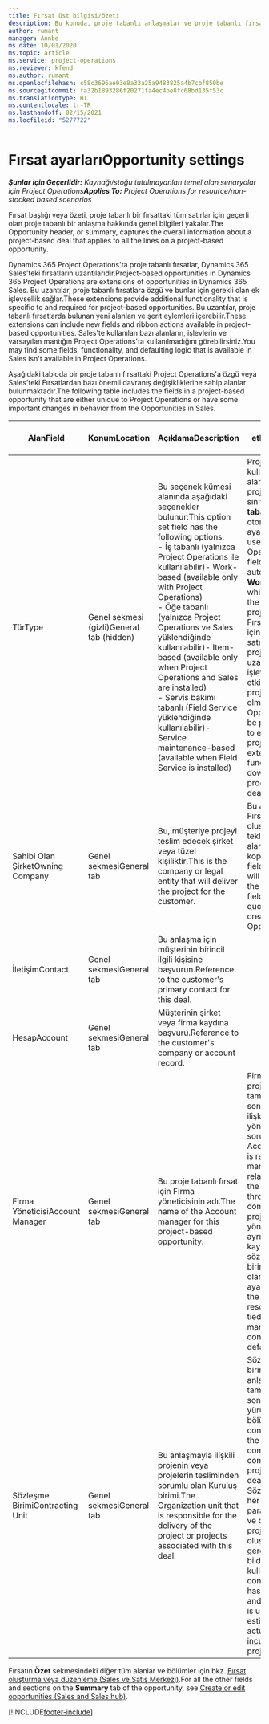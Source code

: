 ```yaml
---
title: Fırsat üst bilgisi/özeti
description: Bu konuda, proje tabanlı anlaşmalar ve proje tabanlı fırsat satırları hakkında bilgiler sağlanmaktadır.
author: rumant
manager: Annbe
ms.date: 10/01/2020
ms.topic: article
ms.service: project-operations
ms.reviewer: kfend
ms.author: rumant
ms.openlocfilehash: c58c3696ae03e8a33a25a9483825a4b7cbf850be
ms.sourcegitcommit: fa32b1893286f20271fa4ec4be8fc68bd135f53c
ms.translationtype: HT
ms.contentlocale: tr-TR
ms.lasthandoff: 02/15/2021
ms.locfileid: "5277722"
---
```

# <a name="opportunity-settings"></a><span data-ttu-id="8a2e4-103">Fırsat ayarları</span><span class="sxs-lookup"><span data-stu-id="8a2e4-103">Opportunity settings</span></span>

<span data-ttu-id="8a2e4-104">_**Şunlar için Geçerlidir:** Kaynağı/stoğu tutulmayanları temel alan senaryolar için Project Operations_</span><span class="sxs-lookup"><span data-stu-id="8a2e4-104">_**Applies To:** Project Operations for resource/non-stocked based scenarios_</span></span>


<span data-ttu-id="8a2e4-105">Fırsat başlığı veya özeti, proje tabanlı bir fırsattaki tüm satırlar için geçerli olan proje tabanlı bir anlaşma hakkında genel bilgileri yakalar.</span><span class="sxs-lookup"><span data-stu-id="8a2e4-105">The Opportunity header, or summary, captures the overall information about a project-based deal that applies to all the lines on a project-based opportunity.</span></span>

<span data-ttu-id="8a2e4-106">Dynamics 365 Project Operations'ta proje tabanlı fırsatlar, Dynamics 365 Sales'teki fırsatların uzantılarıdır.</span><span class="sxs-lookup"><span data-stu-id="8a2e4-106">Project-based opportunities in Dynamics 365 Project Operations are extensions of opportunities in Dynamics 365 Sales.</span></span> <span data-ttu-id="8a2e4-107">Bu uzantılar, proje tabanlı fırsatlara özgü ve bunlar için gerekli olan ek işlevsellik sağlar.</span><span class="sxs-lookup"><span data-stu-id="8a2e4-107">These extensions provide additional functionality that is specific to and required for project-based opportunities.</span></span> <span data-ttu-id="8a2e4-108">Bu uzantılar, proje tabanlı fırsatlarda bulunan yeni alanları ve şerit eylemleri içerebilir.</span><span class="sxs-lookup"><span data-stu-id="8a2e4-108">These extensions can include new fields and ribbon actions available in project-based opportunities.</span></span> <span data-ttu-id="8a2e4-109">Sales'te kullanılan bazı alanların, işlevlerin ve varsayılan mantığın Project Operations'ta kullanılmadığını görebilirsiniz.</span><span class="sxs-lookup"><span data-stu-id="8a2e4-109">You may find some fields, functionality, and defaulting logic that is available in Sales isn't available in Project Operations.</span></span>

<span data-ttu-id="8a2e4-110">Aşağıdaki tabloda bir proje tabanlı fırsattaki Project Operations'a özgü veya Sales'teki Fırsatlardan bazı önemli davranış değişikliklerine sahip alanlar bulunmaktadır.</span><span class="sxs-lookup"><span data-stu-id="8a2e4-110">The following table includes the fields in a project-based opportunity that are either unique to Project Operations or have some important changes in behavior from the Opportunities in Sales.</span></span>

| <span data-ttu-id="8a2e4-111">**Alan**</span><span class="sxs-lookup"><span data-stu-id="8a2e4-111">**Field**</span></span> | <span data-ttu-id="8a2e4-112">**Konum**</span><span class="sxs-lookup"><span data-stu-id="8a2e4-112">**Location**</span></span> | <span data-ttu-id="8a2e4-113">**Açıklama**</span><span class="sxs-lookup"><span data-stu-id="8a2e4-113">**Description**</span></span> | <span data-ttu-id="8a2e4-114">**Aşağı yönlü etki**</span><span class="sxs-lookup"><span data-stu-id="8a2e4-114">**Downstream impact**</span></span> |
| --- | --- | --- | --- |
| <span data-ttu-id="8a2e4-115">Tür</span><span class="sxs-lookup"><span data-stu-id="8a2e4-115">Type</span></span> | <span data-ttu-id="8a2e4-116">Genel sekmesi (gizli)</span><span class="sxs-lookup"><span data-stu-id="8a2e4-116">General tab (hidden)</span></span> | <span data-ttu-id="8a2e4-117">Bu seçenek kümesi alanında aşağıdaki seçenekler bulunur:</span><span class="sxs-lookup"><span data-stu-id="8a2e4-117">This option set field has the following options:</span></span></br><span data-ttu-id="8a2e4-118">- İş tabanlı (yalnızca Project Operations ile kullanılabilir)</span><span class="sxs-lookup"><span data-stu-id="8a2e4-118">- Work-based (available only with Project Operations)</span></span></br><span data-ttu-id="8a2e4-119">- Öğe tabanlı (yalnızca Project Operations ve Sales yüklendiğinde kullanılabilir)</span><span class="sxs-lookup"><span data-stu-id="8a2e4-119">- Item-based (available only when Project Operations and Sales are installed)</span></span></br><span data-ttu-id="8a2e4-120">- Servis bakımı tabanlı (Field Service yüklendiğinde kullanılabilir)</span><span class="sxs-lookup"><span data-stu-id="8a2e4-120">- Service maintenance-based (available when Field Service is installed)</span></span> | <span data-ttu-id="8a2e4-121">Project Operations kullandığınızda bu alan değeri, Fırsatı proje tabanlı olarak sınıflandıran **İş tabanlı** değerine otomatik olarak ayarlanır.</span><span class="sxs-lookup"><span data-stu-id="8a2e4-121">When you use Project Operations, this field value is automatically set to **Work-based** which classifies the Opportunity as project-based.</span></span> <span data-ttu-id="8a2e4-122">Fırsat, bu anlaşma için aşağı yönlü satış sürecinde projeye özgü tüm uzantıları ve işlevleri etkinleştirmek için proje tabanlı olmalıdır.</span><span class="sxs-lookup"><span data-stu-id="8a2e4-122">An Opportunity should be project-based to enable all project-specific extensions and functionality in the downstream sales process for this deal.</span></span> |
| <span data-ttu-id="8a2e4-123">Sahibi Olan Şirket</span><span class="sxs-lookup"><span data-stu-id="8a2e4-123">Owning Company</span></span> | <span data-ttu-id="8a2e4-124">Genel sekmesi</span><span class="sxs-lookup"><span data-stu-id="8a2e4-124">General tab</span></span> | <span data-ttu-id="8a2e4-125">Bu, müşteriye projeyi teslim edecek şirket veya tüzel kişiliktir.</span><span class="sxs-lookup"><span data-stu-id="8a2e4-125">This is the company or legal entity that will deliver the project for the customer.</span></span> | <span data-ttu-id="8a2e4-126">Bu alan bilgisi, bu Fırsattan oluşturulan Proje teklifindeki ilgili alana kopyalanır.</span><span class="sxs-lookup"><span data-stu-id="8a2e4-126">This field information will be copied to the corresponding field on the Project quote that is created from this Opportunity.</span></span> |
| <span data-ttu-id="8a2e4-127">İletişim</span><span class="sxs-lookup"><span data-stu-id="8a2e4-127">Contact</span></span> | <span data-ttu-id="8a2e4-128">Genel sekmesi</span><span class="sxs-lookup"><span data-stu-id="8a2e4-128">General tab</span></span> | <span data-ttu-id="8a2e4-129">Bu anlaşma için müşterinin birincil ilgili kişisine başvurun.</span><span class="sxs-lookup"><span data-stu-id="8a2e4-129">Reference to the customer's primary contact for this deal.</span></span> | |
| <span data-ttu-id="8a2e4-130">Hesap</span><span class="sxs-lookup"><span data-stu-id="8a2e4-130">Account</span></span> | <span data-ttu-id="8a2e4-131">Genel sekmesi</span><span class="sxs-lookup"><span data-stu-id="8a2e4-131">General tab</span></span> | <span data-ttu-id="8a2e4-132">Müşterinin şirket veya firma kaydına başvuru.</span><span class="sxs-lookup"><span data-stu-id="8a2e4-132">Reference to the customer's company or account record.</span></span> | |
| <span data-ttu-id="8a2e4-133">Firma Yöneticisi</span><span class="sxs-lookup"><span data-stu-id="8a2e4-133">Account Manager</span></span> | <span data-ttu-id="8a2e4-134">Genel sekmesi</span><span class="sxs-lookup"><span data-stu-id="8a2e4-134">General tab</span></span> | <span data-ttu-id="8a2e4-135">Bu proje tabanlı fırsat için Firma yöneticisinin adı.</span><span class="sxs-lookup"><span data-stu-id="8a2e4-135">The name of the Account manager for this project-based opportunity.</span></span> | <span data-ttu-id="8a2e4-136">Firma yöneticisi, bu projenin tamamlanmasından sonra müşteriyle ilişkiyi yönetmekten sorumludur.</span><span class="sxs-lookup"><span data-stu-id="8a2e4-136">The Account manager is responsible for managing the relationship with the customer through the completion of this project.</span></span> <span data-ttu-id="8a2e4-137">Firma yöneticisine bağlı ayrılabilir kaynak kaydına göre sözleşme yapan birim varsayılan olarak ayarlanır.</span><span class="sxs-lookup"><span data-stu-id="8a2e4-137">Based on the bookable resource record tied to the Account manager, the contracting unit is defaulted.</span></span> |
| <span data-ttu-id="8a2e4-138">Sözleşme Birimi</span><span class="sxs-lookup"><span data-stu-id="8a2e4-138">Contracting Unit</span></span> | <span data-ttu-id="8a2e4-139">Genel sekmesi</span><span class="sxs-lookup"><span data-stu-id="8a2e4-139">General tab</span></span> | <span data-ttu-id="8a2e4-140">Bu anlaşmayla ilişkili projenin veya projelerin tesliminden sorumlu olan Kuruluş birimi.</span><span class="sxs-lookup"><span data-stu-id="8a2e4-140">The Organization unit that is responsible for the delivery of the project or projects associated with this deal.</span></span> | <span data-ttu-id="8a2e4-141">Sözleşme yapan birim, şirketin anlaşma tamamlandıktan sonra projeleri yürüten bölümüdür.</span><span class="sxs-lookup"><span data-stu-id="8a2e4-141">The contracting unit is the division of the company that will complete the project(s) after the deal is closed.</span></span> <span data-ttu-id="8a2e4-142">Sözleşme yapan her biriminin bir para birimi vardır ve bu para birimi, proje sırasında oluşan tahmini ve gerçek maliyetleri bildirmek için kullanılır.</span><span class="sxs-lookup"><span data-stu-id="8a2e4-142">Every contracting unit has a currency, and this currency is used to report estimated and actual costs incurred during the project.</span></span> |

<span data-ttu-id="8a2e4-143">Fırsatın **Özet** sekmesindeki diğer tüm alanlar ve bölümler için bkz. [Fırsat oluşturma veya düzenleme (Sales ve Satış Merkezi)](https://docs.microsoft.com/dynamics365/sales-enterprise/create-edit-opportunity-sales).</span><span class="sxs-lookup"><span data-stu-id="8a2e4-143">For all the other fields and sections on the **Summary** tab of the opportunity, see [Create or edit opportunities (Sales and Sales hub)](https://docs.microsoft.com/dynamics365/sales-enterprise/create-edit-opportunity-sales).</span></span>


[!INCLUDE[footer-include](../includes/footer-banner.md)]